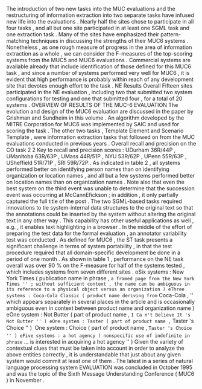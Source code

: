 The introduction of two new tasks into the MUC evaluations and the restructuring of information extraction into two separate tasks have infused new life into the evaluations . 
Nearly half the sites chose to participate in all four tasks , and all but one site participated in at least one SGML task and one extraction task . 
Many of the sites have emphasized their pattern-matching techniques in discussing the strengths of their MUC6 systems . 
Nonetheless , as one rough measure of progress in the area of information extraction as a whole , we can consider the F-measures of the top-scoring systems from the MUC5 and MUC6 evaluations . 
Commercial systems are available already that include identification of those defined for this MUC6 task , and since a number of systems performed very well for MUC6 , it is evident that high performance is probably within reach of any development site that devotes enough effort to the task . 
NE Results Overall Fifteen sites participated in the NE evaluation , including two that submitted two system configurations for testing and one that submitted four , for a total of 20 systems . 
OVERVIEW OF RESULTS OF THE MUC-6 EVALUATION
The evolution and design of the MUC6 evaluation are discussed in the paper by Grishman and Sundheim in this volume . 
An algorithm developed by the MITRE Corporation for MUC6 was implemented by SAIC and used for scoring the task . 
The other two tasks , Template Element and Scenario Template , were information extraction tasks that followed on from the MUC evaluations conducted in previous years . 
Overall recall and precision on the CO task 2 2 Key to recall and precision scores : UDurham 36R/44P , UManitoba 63R/63P , UMass 44R/51P , NYU 53R/62P , UPenn 55R/63P , USheffield 51R/71P , SRI 59R/72P.. 
As indicated in table 2 , all systems performed better on identifying person names than on identifying organization or location names , and all but a few systems performed better on location names than on organization names . 
Note also that even the best system on the third event was unable to determine that the succession event was occurring at McCannEfickson ; in addition , it only partially captured the full title of the post . 
The two SGML-based tasks required innovations to tie system-internal data structures to the original text so that the annotations could be inserted by the system without altering the original text in any other way . 
This capability has other useful applications as well , e.g. , it enables text highlighting in a browser . 
In the middle of the effort of preparing the test data for the formal evaluation , an annotator variability test was conducted . 
As defined for MUC6 , the ST task presents a significant challenge in terms of system portability , in that the test procedure required that all domain-specific development be done in a period of one month . 
As shown in table 1 , performance on the NE task overall was over 90 % on the F-measure for half of the systems tested , which includes systems from seven different sites . 
oSix systems : New York Times ( publication name in phrase , `` a framed page from the New York Times '' ; without sufficient context , the name can be ambiguous in its reference to a physical object versus an organization ) eThree systems : Coca-Cola Classic ( product name deriving from `` Coca-Cola , '' which appears separately in several places in the article and is occasionally ambiguous even in context between product name and organization name ) eOne system : Not Butter ( part of product name , `` I Ca n't Believe It 's Not Butter '' ) eOne system : Taster ( part of product name , `` Taster 's Choice '' )  One system : Choice ( part of product name , `` Taster 's Choice '' ) eFive systems : a hot agency ( nonspecific use of indefinite in phrase `` ... is interested in acquiring a hot agency '' ) Given the variety of contextual clues that must be taken into account in order to analyze the above entities correctly , it is understandable that just about any given system would commit at least one of them . 
The latest in a series of natural language processing system EVALUATION was concluded in October 1995 and was the topic of the Sixth Message Understanding Conference ( MUC6 ) in November . 
